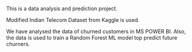 This is  a data analysis and prediction project.

Modified Indian Telecom Dataset from Kaggle is used.

We have analysed the data of churned customers in MS POWER BI.
Also, the data is used to train a Random Forest ML model top predict future churners.
